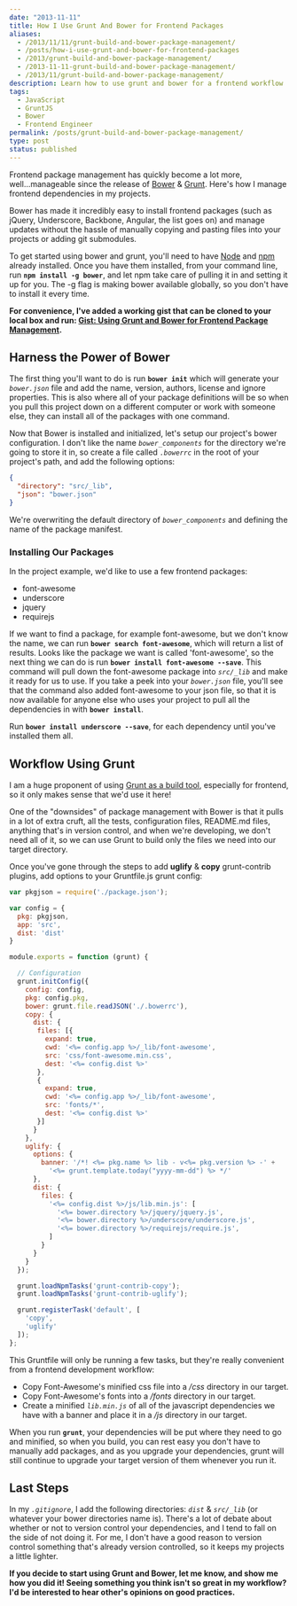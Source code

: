 ```yaml
---
date: "2013-11-11"
title: How I Use Grunt And Bower for Frontend Packages
aliases:
  - /2013/11/11/grunt-build-and-bower-package-management/
  - /posts/how-i-use-grunt-and-bower-for-frontend-packages
  - /2013/grunt-build-and-bower-package-management/
  - /2013-11-11-grunt-build-and-bower-package-management/
  - /2013/11/grunt-build-and-bower-package-management/
description: Learn how to use grunt and bower for a frontend workflow
tags:
  - JavaScript
  - GruntJS
  - Bower
  - Frontend Engineer
permalink: /posts/grunt-build-and-bower-package-management/
type: post
status: published
---
```




Frontend package management has quickly become a lot more, well...manageable since the release of [Bower](https://www.bower.io) & [Grunt](https://www.gruntjs.com). Here's how I manage frontend dependencies in my projects.

Bower has made it incredibly easy to install frontend packages (such as jQuery, Underscore, Backbone, Angular, the list goes on) and manage updates without the hassle of manually copying and pasting files into your projects or adding git submodules.

To get started using bower and grunt, you'll need to have [Node](https://nodejs.org) and [npm](https://npmjs.org) already installed. Once you have them installed, from your command line, run **`npm install -g bower`**, and let npm take care of pulling it in and setting it up for you. The -g flag is making bower available globally, so you don't have to install it every time.

**For convenience, I've added a working gist that can be cloned to your local box and run: [Gist: Using Grunt and Bower for Frontend Package Management](https://gist.github.com/7369801.git).**

## Harness the Power of Bower

The first thing you'll want to do is run **`bower init`** which will generate your _`bower.json`_ file and add the name, version, authors, license and ignore properties. This is also where all of your package definitions will be so when you pull this project down on a different computer or work with someone else, they can install all of the packages with one command.

Now that Bower is installed and initialized, let's setup our project's bower configuration. I don't like the name _`bower_components`_ for the directory we're going to store it in, so create a file called _`.bowerrc`_ in the root of your project's path, and add the following options:

```json
{
  "directory": "src/_lib",
  "json": "bower.json"
}
```

We're overwriting the default directory of _`bower_components`_ and defining the name of the package manifest.

### Installing Our Packages

In the project example, we'd like to use a few frontend packages:

- font-awesome
- underscore
- jquery
- requirejs

If we want to find a package, for example font-awesome, but we don't know the name, we can run **`bower search font-awesome`**, which will return a list of results. Looks like the package we want is called 'font-awesome', so the next thing we can do is run **`bower install font-awesome --save`**. This command will pull down the font-awesome package into _`src/_lib`_ and make it ready for us to use. If you take a peek into your _`bower.json`_ file, you'll see that the command also added font-awesome to your json file, so that it is now available for anyone else who uses your project to pull all the dependencies in with **`bower install`**.

Run **`bower install underscore --save`**, for each dependency until you've installed them all.

## Workflow Using Grunt

I am a huge proponent of using [Grunt as a build tool](/2013/11/07/using-grunt-for-a-better-workflow/), especially for frontend, so it only makes sense that we'd use it here!

One of the "downsides" of package management with Bower is that it pulls in a lot of extra cruft, all the tests, configuration files, README.md files, anything that's in version control, and when we're developing, we don't need all of it, so we can use Grunt to build only the files we need into our target directory.

Once you've gone through the steps to add **uglify** &amp; **copy** grunt-contrib plugins, add options to your Gruntfile.js grunt config:

```js
var pkgjson = require('./package.json');

var config = {
  pkg: pkgjson,
  app: 'src',
  dist: 'dist'
}

module.exports = function (grunt) {

  // Configuration
  grunt.initConfig({
    config: config,
    pkg: config.pkg,
    bower: grunt.file.readJSON('./.bowerrc'),
    copy: {
      dist: {
       files: [{
         expand: true,
         cwd: '<%= config.app %>/_lib/font-awesome',
         src: 'css/font-awesome.min.css',
         dest: '<%= config.dist %>'
       },
       {
         expand: true,
         cwd: '<%= config.app %>/_lib/font-awesome',
         src: 'fonts/*',
         dest: '<%= config.dist %>'
       }]
      }
    },
    uglify: {
      options: {
        banner: '/*! <%= pkg.name %> lib - v<%= pkg.version %> -' +
          '<%= grunt.template.today("yyyy-mm-dd") %> */'
      },
      dist: {
        files: {
          '<%= config.dist %>/js/lib.min.js': [
            '<%= bower.directory %>/jquery/jquery.js',
            '<%= bower.directory %>/underscore/underscore.js',
            '<%= bower.directory %>/requirejs/require.js',
          ]
        }
      }
    }
  });

  grunt.loadNpmTasks('grunt-contrib-copy');
  grunt.loadNpmTasks('grunt-contrib-uglify');

  grunt.registerTask('default', [
    'copy',
    'uglify'
  ]);
};
```

This Gruntfile will only be running a few tasks, but they're really convenient from a frontend development workflow:

- Copy Font-Awesome's minified css file into a _/css_ directory in our target.
- Copy Font-Awesome's fonts into a _/fonts_ directory in our target.
- Create a minified _`lib.min.js`_ of all of the javascript dependencies we have with a banner and place it in a _/js_ directory in our target.

When you run **`grunt`**, your dependencies will be put where they need to go and minified, so when you build, you can rest easy you don't have to manually add packages, and as you upgrade your dependencies, grunt will still continue to upgrade your target version of them whenever you run it.

## Last Steps

In my _`.gitignore`_, I add the following directories: _`dist`_ &amp; _`src/_lib`_ (or whatever your bower directories name is). There's a lot of debate about whether or not to version control your dependencies, and I tend to fall on the side of not doing it. For me, I don't have a good reason to version control something that's already version controlled, so it keeps my projects a little lighter.

**If you decide to start using Grunt and Bower, let me know, and show me how you did it! Seeing something you think isn't so great in my workflow? I'd be interested to hear other's opinions on good practices.**
